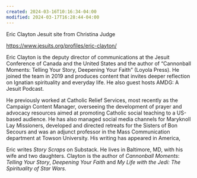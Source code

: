 ```yaml
---
created: 2024-03-16T10:16:34-04:00
modified: 2024-03-17T16:28:44-04:00
---
```


Eric Clayton Jesuit site from Christina Judge

https://www.jesuits.org/profiles/eric-clayton/

Eric Clayton is the deputy director of communications at the Jesuit Conference of Canada and the United States and the author of “Cannonball Moments: Telling Your Story, Deepening Your Faith” (Loyola Press). He joined the team in 2019 and produces content that invites deeper reflection on Ignatian spirituality and everyday life. He also guest hosts AMDG: A Jesuit Podcast.

He previously worked at Catholic Relief Services, most recently as the Campaign Content Manager, overseeing the development of prayer and advocacy resources aimed at promoting Catholic social teaching to a US-based audience. He has also managed social media channels for Maryknoll Lay Missioners, developed and directed retreats for the Sisters of Bon Secours and was an adjunct professor in the Mass Communication department at Towson University. His writing has appeared in America,

Eric writes *Story Scraps* on Substack. He lives in Baltimore, MD, with his wife and two daughters. Clayton is the author of *Cannonball Moments*: *Telling Your Story*, *Deepening Your Faith* and *My Life with the Jedi: The Spirituality of Star Wars*.
